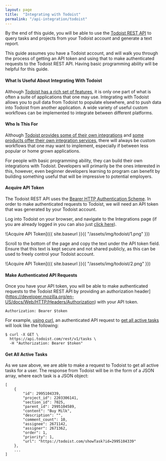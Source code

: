 ```yaml
---
layout: page
title:  "Integrating with Todoist"
permalink: "/api-integration/todoist"
---
```


By the end of this guide, you will be able to use the [Todoist REST API](https://developer.todoist.com/rest/v1/#overview) to query tasks and projects from your Todoist account and generate a text report.

This guide assumes you have a Todoist account, and will walk you through the process of getting an API token and using that to make authenticated requests to the Todoist REST API. Having basic programming ability will be helpful for this guide.

#### What Is Useful About Integrating With Todoist

Although [Todoist has a rich set of features](https://todoist.com/features), it is only one part of what is often a suite of applications that one may use. Integrating with Todoist allows you to pull data from Todoist to populate elsewhere, and to push data into Todoist from another application. A wide variety of useful custom workflows can be implemented to integrate between different platforms.

#### Who Is This For

Although [Todoist provides some of their own integrations](https://todoist.com/integrations) and [some products offer their own integration services](https://ifttt.com/), there will always be custom workflows that one may want to implement, especially if between less popular or home grown applications.

For people with basic programming ability, they can build their own integrations with Todoist. Developers will primarily be the ones interested in this, however, even beginner developers learning to program can benefit by building something useful that will be impressive to potential employers.

#### Acquire API Token

The Todoist REST API uses the [Bearer HTTP Authentication Scheme](https://developer.mozilla.org/en-US/docs/Web/HTTP/Authentication#authentication_schemes). In order to make authenticated requests to Todoist, we will need an API token that was generated by your Todoist account.

Log into Todoist on your browser, and navigate to the Integrations page (if you are already logged in you can also just [click here](https://todoist.com/app/settings/integrations)).

![Acquire API Token]({{ site.baseurl }}{{ "/assets/img/todoist/1.png" }})

Scroll to the bottom of the page and copy the text under the API token field. Ensure that this text is kept secure and not shared publicly, as this can be used to freely control your Todoist account.

![Acquire API Token]({{ site.baseurl }}{{ "/assets/img/todoist/2.png" }})

#### Make Authenticated API Requests

Once you have your API token, you will be able to make authenticated requests to the Todoist REST API by providing an authorization header](https://developer.mozilla.org/en-US/docs/Web/HTTP/Headers/Authorization) with your API token.

```
Authorization: Bearer $token
```

For example, [using curl](https://curl.se/), an authenticated API request to [get all active tasks](https://developer.todoist.com/rest/v1/#get-active-tasks) will look like the following:

```
$ curl -X GET \
  https://api.todoist.com/rest/v1/tasks \
  -H "Authorization: Bearer $token"
```


#### Get All Active Tasks

As we saw above, we are able to make a request to Todoist to get all active tasks for a user. The response from Todoist will be in the form of a JSON array, where each task is a JSON object:

```
[
    {
        "id": 2995104339,
        "project_id": 2203306141,
        "section_id": 7025,
        "parent_id": 2995104589,
        "content": "Buy Milk",
        "description": "",
        "comment_count": 10,
        "assignee": 2671142,
        "assigner": 2671362,
        "order": 1,
        "priority": 1,
        "url": "https://todoist.com/showTask?id=2995104339"
    },
    ...
]
```
